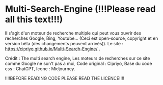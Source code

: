 # Multi-Search-Engine (!!!Please read all this text!!!)
Il s'agit d'un moteur de recherche multiple qui peut vous ouvrir des recherches Google, Bing, Youtube... (Ceci est open-source, copyright et en version bêta (des changements peuvent arrivés)).
Le site : https://cipriyo.github.io/Multi-Search-Engine/ .

Crédit : The multi search engine, 
Les moteurs de recherches sur ce site comme Google ne son't pas a moi, 
Code original : Cipriyo, 
Base du code css : ChatGPT, 
Icone : Midjourney.

!!!!BEFORE READING CODE PLEASE READ THE LICENCE!!!!
